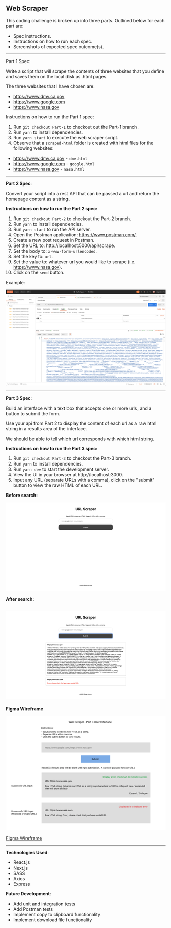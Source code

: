 ## Web Scraper 

This coding challenge is broken up into three parts. Outlined below for each part are:

- Spec instructions.
- Instructions on how to run each spec.
- Screenshots of expected spec outcome(s).
---

Part 1 Spec:

Write a script that will scrape the contents of three websites that you define and saves them on the local disk as .html pages.

The three websites that I have chosen are:

- https://www.dmv.ca.gov
- https://www.google.com
- https://www.nasa.gov

Instructions on how to run the Part 1 spec:

1. Run `git checkout Part-1` to checkout out the Part-1 branch.
1. Run `yarn` to install dependencies.
1. Run `yarn start` to execute the web scraper script.
1. Observe that a `scraped-html` folder is created with html files for the following websites:
- https://www.dmv.ca.gov - `dmv.html`
- https://www.google.com - `google.html`
- https://www.nasa.gov - `nasa.html`

---

**Part 2 Spec**:

Convert your script into a rest API that can be passed a url and return the homepage content as a string.

**Instructions on how to run the Part 2 spec:**

1. Run `git checkout Part-2` to checkout the Part-2 branch.
1. Run `yarn` to install dependencies.
1. Run `yarn start` to run the API server.
1. Open the Postman application: https://www.postman.com/.
1. Create a new post request in Postman.
1. Set the URL to: http://localhost:5000/api/scrape.
1. Set the body to: `x-www-form-urlencoded`.
1. Set the key to: `url`.
1. Set the value to: whatever url you would like to scrape (i.e. https://www.nasa.gov).
1. Click on the `send` button.

Example:

![postman-example-nasa](screenshots/postman-example-nasa.png)

---

**Part 3 Spec**:

Build an interface with a text box that accepts one or more urls, and a button to submit the form.

Use your api from Part 2 to display the content of each url as a raw html string in a results area of the interface.

We should be able to tell which url corresponds with which html string.

**Instructions on how to run the Part 3 spec:**

1. Run `git checkout Part-3` to checkout the Part-3 branch.
1. Run `yarn` to install dependencies.
1. Run `yarn dev` to start the development server.
1. View the UI in your browser at http://localhost:3000.
1. Input any URL (separate URLs with a comma), click on the "submit" button to view the raw HTML of each URL.

**Before search:**

![before search](screenshots/part-3-before-search.png)

**After search:**

![after search](screenshots/part-3-after-search.png)
---

**Figma Wireframe**

![Figma Wireframe](screenshots/part-3-figma-wireframe.png)

[Figma Wireframe](https://www.figma.com/file/WzDbt7LTLYuoPKoqlbYPlH/Web-Scraper?node-id=0%3A1)

---

**Technologies Used**:

- React.js
- Next.js
- SASS
- Axios
- Express

**Future Development**:

- Add unit and integration tests
- Add Postman tests
- Implement copy to clipboard functionality
- Implement download file functionality